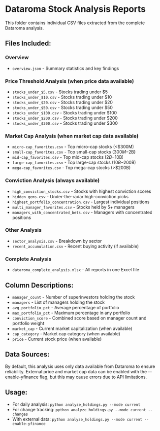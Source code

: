 # Dataroma Stock Analysis Reports

This folder contains individual CSV files extracted from the complete Dataroma analysis.

## Files Included:

### Overview
- `overview.json` - Summary statistics and key findings

### Price Threshold Analysis (when price data available)
- `stocks_under_$5.csv` - Stocks trading under $5
- `stocks_under_$10.csv` - Stocks trading under $10
- `stocks_under_$20.csv` - Stocks trading under $20
- `stocks_under_$50.csv` - Stocks trading under $50
- `stocks_under_$100.csv` - Stocks trading under $100
- `stocks_under_$200.csv` - Stocks trading under $200
- `stocks_under_$300.csv` - Stocks trading under $300

### Market Cap Analysis (when market cap data available)
- `micro-cap_favorites.csv` - Top micro-cap stocks (<$300M)
- `small-cap_favorites.csv` - Top small-cap stocks ($300M-$2B)
- `mid-cap_favorites.csv` - Top mid-cap stocks ($2B-$10B)
- `large-cap_favorites.csv` - Top large-cap stocks ($10B-$200B)
- `mega-cap_favorites.csv` - Top mega-cap stocks (>$200B)

### Conviction Analysis (always available)
- `high_conviction_stocks.csv` - Stocks with highest conviction scores
- `hidden_gems.csv` - Under-the-radar high-conviction picks
- `highest_portfolio_concentration.csv` - Largest individual positions
- `multi_manager_favorites.csv` - Stocks held by 5+ managers
- `managers_with_concentrated_bets.csv` - Managers with concentrated positions

### Other Analysis
- `sector_analysis.csv` - Breakdown by sector
- `recent_accumulation.csv` - Recent buying activity (if available)

### Complete Analysis
- `dataroma_complete_analysis.xlsx` - All reports in one Excel file

## Column Descriptions:
- `manager_count` - Number of superinvestors holding the stock
- `managers` - List of managers holding the stock
- `avg_portfolio_pct` - Average percentage of portfolio
- `max_portfolio_pct` - Maximum percentage in any portfolio
- `conviction_score` - Combined score based on manager count and portfolio weight
- `market_cap` - Current market capitalization (when available)
- `cap_category` - Market cap category (when available)
- `price` - Current stock price (when available)

## Data Sources:
By default, this analysis uses only data available from Dataroma to ensure reliability.
External price and market cap data can be enabled with the --enable-yfinance flag,
but this may cause errors due to API limitations.

## Usage:
- For daily analysis: `python analyze_holdings.py --mode current`
- For change tracking: `python analyze_holdings.py --mode current --changes`
- With external data: `python analyze_holdings.py --mode current --enable-yfinance`
